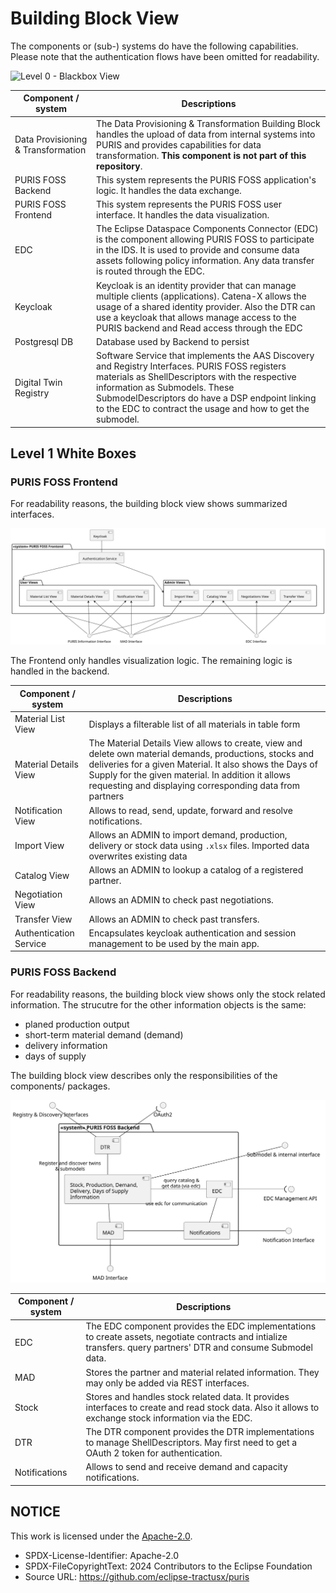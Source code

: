 # Building Block View

The components or (sub-) systems do have the following capabilities. Please note that the authentication flows have
been omitted for readability.

![Level 0 - Blackbox View](img/05-level-0.svg)

| Component / system                 | Descriptions                                                                             |
|------------------------------------|------------------------------------------------------------------------------------------|
| Data Provisioning & Transformation | The Data Provisioning & Transformation Building Block handles the upload of data from internal systems into PURIS and provides capabilities for data transformation. **This component is not part of this repository**.|
| PURIS FOSS Backend                 | This system represents the PURIS FOSS application's logic. It handles the data exchange. |
| PURIS FOSS Frontend                | This system represents the PURIS FOSS user interface. It handles the data visualization. |
| EDC                                | The Eclipse Dataspace Components Connector (EDC) is the component allowing PURIS FOSS to participate in the IDS. It is used to provide and consume data assets following policy information. Any data transfer is routed through the EDC.|
| Keycloak                           | Keycloak is an identity provider that can manage multiple clients (applications). Catena-X allows the usage of a shared identity provider. Also the DTR can use a keycloak that allows manage access to the PURIS backend and Read access through the EDC |
| Postgresql DB                      | Database used by Backend to persist                                                      |
| Digital Twin Registry              | Software Service that implements the AAS Discovery and Registry Interfaces. PURIS FOSS registers materials as ShellDescriptors with the respective information as Submodels. These SubmodelDescriptors do have a DSP endpoint linking to the EDC to contract the usage and how to get the submodel. |

## Level 1 White Boxes

### PURIS FOSS Frontend

For readability reasons, the building block view shows summarized interfaces.

![Level 1 - Whitebox View - PURIS FOSS Frontend](img/05-level-1-frontend.svg)

The Frontend only handles visualization logic. The remaining logic is handled in the backend.

| Component / system     | Descriptions                                                                                                                                                 |
|------------------------|--------------------------------------------------------------------------------------------------------------------------------------------------------------|
| Material List View     | Displays a filterable list of all materials in table form                                                                                                    |
| Material Details View  | The Material Details View allows to create, view and delete own material demands, productions, stocks and deliveries for a given Material. It also shows the Days of Supply for the given material. In addition it allows requesting and displaying corresponding data from partners |
| Notification View      | Allows to read, send, update, forward and resolve notifications.                                                                                             |
| Import View            | Allows an ADMIN to import demand, production, delivery or stock data using `.xlsx` files. Imported data overwrites existing data                             |
| Catalog View           | Allows an ADMIN to lookup a catalog of a registered partner.                                                                                                 |
| Negotiation View       | Allows an ADMIN to check past negotiations.                                                                                                                  |
| Transfer View          | Allows an ADMIN to check past transfers.                                                                                                                     |
| Authentication Service | Encapsulates keycloak authentication and session management to be used by the main app.                                                                      |

### PURIS FOSS Backend

For readability reasons, the building block view shows only the stock related information. The strucutre for the other
information objects is the same:

- planed production output
- short-term material demand (demand)
- delivery information
- days of supply

The building block view describes only the responsibilities of the components/ packages.

![Level 1 - Whitebox View - PURIS FOSS Backend](img/05-level-1-backend.svg)

| Component / system | Descriptions                                                                                                                                                     |
|--------------------|------------------------------------------------------------------------------------------------------------------------------------------------------------------|
| EDC                | The EDC component provides the EDC implementations to create assets, negotiate contracts and intialize transfers. query partners' DTR and consume Submodel data. |
| MAD                | Stores the partner and material related information. They may only be added via REST interfaces.                                                                 |
| Stock              | Stores and handles stock related data. It provides interfaces to create and read stock data. Also it allows to exchange stock information via the EDC.           |
| DTR                | The DTR component provides the DTR implementations to manage ShellDescriptors. May first need to get a OAuth 2 token for authentication.                         |
| Notifications      | Allows to send and receive demand and capacity notifications.                                                                                                    |

## NOTICE

This work is licensed under the [Apache-2.0](https://www.apache.org/licenses/LICENSE-2.0).

- SPDX-License-Identifier: Apache-2.0
- SPDX-FileCopyrightText: 2024 Contributors to the Eclipse Foundation
- Source URL: https://github.com/eclipse-tractusx/puris
